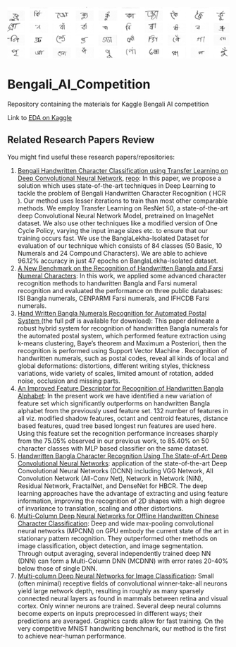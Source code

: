 ![image](https://github.com/Lexie88rus/Bengali_AI_Competition/raw/master/assets/samples.png)

# Bengali_AI_Competition
Repository containing the materials for Kaggle Bengali AI competition

Link to [EDA on Kaggle](https://www.kaggle.com/aleksandradeis/bengali-ai-eda)

## Related Research Papers Review
You might find useful these research papers/repositories:

1. [Bengali Handwritten Character Classification using Transfer Learning on Deep Convolutional Neural Network](https://arxiv.org/html/1902.11133), [repo](https://github.com/swagato-c/bangla-hwcr-present): In this paper, we propose a solution which uses state-of-the-art techniques in Deep Learning to tackle the problem of Bengali Handwritten Character Recognition ( HCR ). Our method uses lesser iterations to train than most other comparable methods. We employ Transfer Learning on ResNet 50, a state-of-the-art deep Convolutional Neural Network Model, pretrained on ImageNet dataset. We also use other techniques like a modified version of One Cycle Policy, varying the input image sizes etc. to ensure that our training occurs fast. We use the BanglaLekha-Isolated Dataset for evaluation of our technique which consists of 84 classes (50 Basic, 10 Numerals and 24 Compound Characters). We are able to achieve 96.12% accuracy in just 47 epochs on BanglaLekha-Isolated dataset.
2. [A New Benchmark on the Recognition of Handwritten Bangla and Farsi Numeral Characters](http://citeseerx.ist.psu.edu/viewdoc/download?doi=10.1.1.544.9065&rep=rep1&type=pdf): In this work, we applied some advanced character recognition methods to handwritten Bangla and Farsi numeral recognition and evaluated the performance on three public databases: ISI Bangla numerals, CENPARMI Farsi numerals, and IFHCDB Farsi numerals.
3. [Hand Written Bangla Numerals Recognition for Automated Postal System ](https://www.researchgate.net/publication/325064193_Hand_Written_Bangla_Numerals_Recognition_for_Automated_Postal_System)(the full pdf is available for download): This paper delineate a robust hybrid system for recognition of handwritten Bangla numerals for the automated postal system, which performed feature extraction using k-means clustering, Baye’s theorem and Maximum a Posteriori, then the recognition is performed using Support Vector Machine . Recognition of handwritten numerals, such as postal codes, reveal all kinds of local and global deformations: distortions, different writing styles, thickness variations, wide variety of scales, limited amount of rotation, added noise, occlusion and missing parts.
4. [An Improved Feature Descriptor for Recognition of Handwritten Bangla Alphabet](https://arxiv.org/pdf/1501.05497.pdf): In the present work we have identified a new variation of feature set which significantly outperforms on handwritten Bangla alphabet from the previously used feature set. 132 number of features in all viz. modified shadow features, octant and centroid features, distance based features, quad tree based longest run features are used here. Using this feature set the recognition performance increases sharply from the 75.05% observed in our previous work, to 85.40% on 50 character classes with MLP based classifier on the same dataset. 
5. [Handwritten Bangla Character Recognition Using The State-of-Art Deep Convolutional Neural Networks](https://arxiv.org/pdf/1712.09872.pdf): application of the state-of-the-art Deep Convolutional Neural Networks (DCNN) including VGG Network, All Convolution Network (All-Conv Net), Network in Network (NiN), Residual Network, FractalNet, and DenseNet for HBCR. The deep learning approaches have the advantage of extracting and using feature information, improving the recognition of 2D shapes with a high degree of invariance to translation, scaling and other distortions.
6. [Multi-Column Deep Neural Networks for Offline Handwritten Chinese Character Classification](https://arxiv.org/pdf/1309.0261.pdf): Deep and wide max-pooling convolutional neural networks (MPCNN) on GPU embody the current state of the art in stationary pattern recognition. They outperformed other methods on image classification, object detection, and image segmentation. Through output averaging, several independently trained deep NN (DNN) can form a Multi-Column DNN (MCDNN) with error rates 20-40% below those of single DNN.
7. [Multi-column Deep Neural Networks for Image Classification](https://arxiv.org/pdf/1202.2745.pdf): Small (often minimal) receptive fields of convolutional winner-take-all neurons yield large network depth, resulting in roughly as many sparsely connected neural layers as found in mammals between retina and visual cortex. Only winner neurons are trained. Several deep neural columns become experts on inputs preprocessed in different ways; their predictions are averaged. Graphics cards allow for fast training. On the very competitive MNIST handwriting benchmark, our method is the first to achieve near-human performance. 

